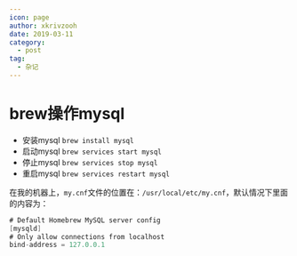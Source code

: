 ```yaml
---
icon: page
author: xkrivzooh
date: 2019-03-11
category:
  - post
tag:
  - 杂记
---
```


# brew操作mysql


- 安装mysql `brew install mysql`
- 启动mysql `brew services start mysql `
- 停止mysql `brew services stop mysql`
- 重启mysql `brew services restart mysql`

在我的机器上，`my.cnf`文件的位置在：`/usr/local/etc/my.cnf`，默认情况下里面的内容为：

```java
# Default Homebrew MySQL server config
[mysqld]
# Only allow connections from localhost
bind-address = 127.0.0.1
```
